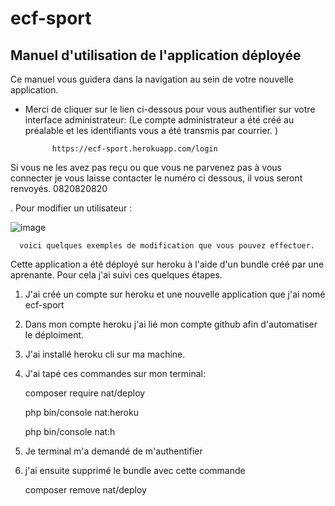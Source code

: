 # ecf-sport

## Manuel d'utilisation de l'application déployée
      
Ce manuel vous guidera dans la navigation au sein de votre nouvelle application. 
- Merci de cliquer sur le lien ci-dessous pour vous authentifier sur votre interface administrateur: (Le compte administrateur a été créé au préalable et les identifiants vous a été transmis par courrier. )

            https://ecf-sport.herokuapp.com/login
      

Si vous ne les avez pas reçu ou que vous ne parvenez pas à vous connecter je vous laisse contacter le numéro ci dessous, il vous seront renvoyés.
        0820820820
        
. Pour modifier un utilisateur :

 ![image](https://user-images.githubusercontent.com/91209960/198676677-6b076277-b88b-47fc-bfe1-d58868bb8dd0.png)
 


  
      voici quelques exemples de modification que vous pouvez effectuer.

Cette application a été déployé sur heroku à l'aide d'un bundle créé par une aprenante. Pour cela j'ai suivi ces quelques étapes.

1. J'ai créé un compte sur heroku et une nouvelle application que j'ai nomé ecf-sport 
2. Dans mon compte heroku j'ai lié mon compte github afin d'automatiser le déploiment.
3. J'ai installé heroku cli sur ma machine.
4. J'ai tapé ces commandes sur mon terminal: 

    
      composer require nat/deploy
      
      
      php bin/console nat:heroku
      
      
      php bin/console nat:h
      
5. Je terminal m'a demandé de m'authentifier
   
6. j'ai ensuite supprimé le bundle avec cette commande 
 
      composer remove nat/deploy
      
      
                            
